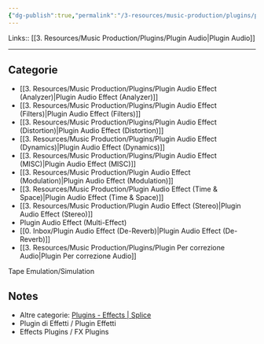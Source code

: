 ```yaml
---
{"dg-publish":true,"permalink":"/3-resources/music-production/plugins/plugin-audio-effect/"}
---
```


Links:: [[3. Resources/Music Production/Plugins/Plugin Audio\|Plugin Audio]]

---

## Categorie

- [[3. Resources/Music Production/Plugins/Plugin Audio Effect (Analyzer)\|Plugin Audio Effect (Analyzer)]]
- [[3. Resources/Music Production/Plugins/Plugin Audio Effect (Filters)\|Plugin Audio Effect (Filters)]]
- [[3. Resources/Music Production/Plugins/Plugin Audio Effect (Distortion)\|Plugin Audio Effect (Distortion)]]
- [[3. Resources/Music Production/Plugins/Plugin Audio Effect (Dynamics)\|Plugin Audio Effect (Dynamics)]]
- [[3. Resources/Music Production/Plugins/Plugin Audio Effect (MISC)\|Plugin Audio Effect (MISC)]]
- [[3. Resources/Music Production/Plugin Audio Effect (Modulation)\|Plugin Audio Effect (Modulation)]]
- [[3. Resources/Music Production/Plugin Audio Effect (Time & Space)\|Plugin Audio Effect (Time & Space)]]
- [[3. Resources/Music Production/Plugin Audio Effect (Stereo)\|Plugin Audio Effect (Stereo)]]
- Plugin Audio Effect (Multi-Effect)
- [[0. Inbox/Plugin Audio Effect (De-Reverb)\|Plugin Audio Effect (De-Reverb)]]
- [[3. Resources/Music Production/Plugins/Plugin Per correzione Audio\|Plugin Per correzione Audio]]

Tape Emulation/Simulation

## Notes

- Altre categorie: [Plugins - Effects | Splice](https://splice.com/plugins/search?category=fx)
- Plugin di Effetti / Plugin Effetti
- Effects Plugins / FX Plugins

